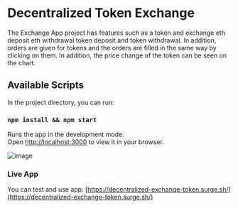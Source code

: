 # Decentralized Token Exchange
The Exchange App project has features such as a token and exchange eth deposit eth withdrawal token deposit and token withdrawal. In addition, orders are given for tokens and the orders are filled in the same way by clicking on them. In addition, the price change of the token can be seen on the chart.


## Available Scripts

In the project directory, you can run:

### `npm install && npm start`

Runs the app in the development mode.\
Open [http://localhost:3000](http://localhost:3000) to view it in your browser.


![image](https://user-images.githubusercontent.com/88502316/158071820-624872e0-e892-4b42-bf87-d38130999e8d.png)

### Live App

You can test and use app: [https://decentralized-exchange-token.surge.sh/](https://decentralized-exchange-token.surge.sh/)
